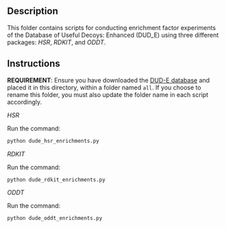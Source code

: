 ## Description

This folder contains scripts for conducting enrichment factor experiments of the Database of Useful Decoys: Enhanced (DUD_E) using three different packages: *HSR*, *RDKIT*, and *ODDT*.

## Instructions

**REQUIREMENT**: Ensure you have downloaded the [DUD-E database](https://dude.docking.org/) and placed it in this directory, within a folder named `all`. If you choose to rename this folder, you must also update the folder name in each script accordingly.


*HSR* 

Run the command:

```bash
python dude_hsr_enrichments.py
```

*RDKIT* 

Run the command:

```bash
python dude_rdkit_enrichments.py
```
*ODDT* 

Run the command:

```bash
python dude_oddt_enrichments.py
```
